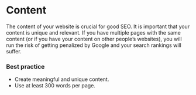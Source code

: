 # Content
The content of your website is crucial for good SEO. It is important that your content is unique and relevant. If you have multiple pages with the same content (or if you have your content on other people’s websites), you will run the risk of getting penalized by Google and your search rankings will suffer.

### Best practice
* Create meaningful and unique content.
* Use at least 300 words per page.
